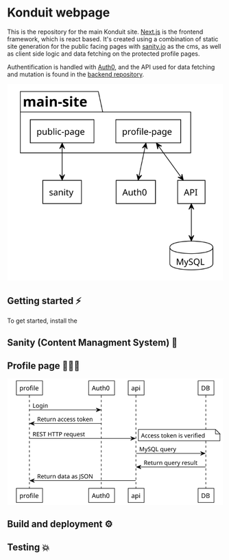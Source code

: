 # Konduit webpage

This is the repository for the main Konduit site. [Next.js](https://nextjs.org) is the frontend framework, which is react based. It's created using a combination of static site generation for the public facing pages with [sanity.io](https://sanity.io) as the cms, as well as client side logic and data fetching on the protected profile pages.

Authentification is handled with [Auth0](https://auth0.com), and the API used for data fetching and mutation is found in the [backend repository](https://github.com/stiftelsen-effekt/effekt-backend).

![Overview Diagram](docs/overview.svg "Architecture overview")

## Getting started ⚡

To get started, install the 

## Sanity (Content Managment System) 📖

## Profile page 🧑‍🤝‍🧑

![Profile Page Flow Diagram](docs/profilepageflow.svg "Profile page flow diagram")

## Build and deployment ⚙️

## Testing 💥